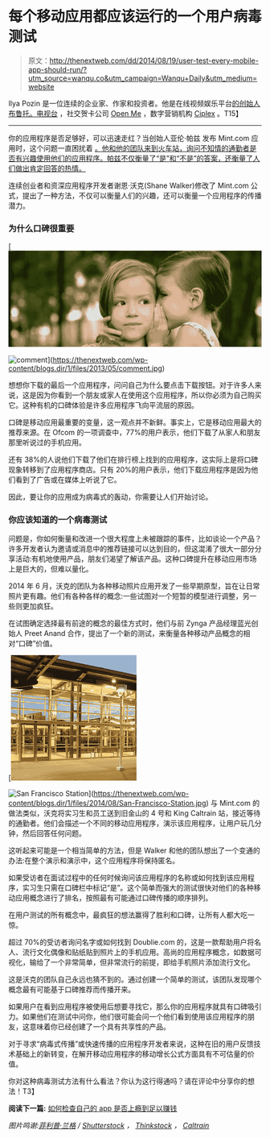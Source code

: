 # 每个移动应用都应该运行的一个用户病毒测试

> 原文：<http://thenextweb.com/dd/2014/08/19/user-test-every-mobile-app-should-run/?utm_source=wanqu.co&utm_campaign=Wanqu+Daily&utm_medium=website>

Ilya Pozin 是一位连续的企业家、作家和投资者。他是在线视频娱乐平台[的创始人布鲁托。电视台](http://pluto.tv/) ，社交贺卡公司 [Open Me](http://www.openme.com/) ，数字营销机构 [Ciplex](http://www.ciplex.com/) 。T15】

* * *

你的应用程序是否足够好，可以迅速走红？当创始人亚伦·帕兹 发布 Mint.com 应用时，这个问题一直困扰着 [。他和他的团队来到火车站，询问不知情的通勤者是否有兴趣使用他们的应用程序。帕兹不仅衡量了“是”和“不是”的答案，还衡量了人们做出肯定回答的热情。](https://www.youtube.com/watch?v=_sajNwt8ldI)

连续创业者和资深应用程序开发者谢恩·沃克(Shane Walker)修改了 Mint.com 公式，提出了一种方法，不仅可以衡量人们的兴趣，还可以衡量一个应用程序的传播潜力。

### 为什么口碑很重要

[](https://thenextweb.com/wp-content/blogs.dir/1/files/2013/05/comment.jpg)

[![comment](img/829b64bca9c3a7fca116078947d59896.png)

<noscript><img loading="lazy" class="aligncenter size-fullwidth_post wp-image-616501" src="img/829b64bca9c3a7fca116078947d59896.png" alt="comment" srcset="https://cdn0.tnwcdn.com/wp-content/blogs.dir/1/files/2013/05/comment-730x276.jpg 730w, https://cdn0.tnwcdn.com/wp-content/blogs.dir/1/files/2013/05/comment-220x83.jpg 220w, https://cdn0.tnwcdn.com/wp-content/blogs.dir/1/files/2013/05/comment-520x197.jpg 520w, https://cdn0.tnwcdn.com/wp-content/blogs.dir/1/files/2013/05/comment.jpg 1450w" data-original-src="https://cdn0.tnwcdn.com/wp-content/blogs.dir/1/files/2013/05/comment-730x276.jpg"/></noscript>](https://thenextweb.com/wp-content/blogs.dir/1/files/2013/05/comment.jpg) 

[](https://thenextweb.com/wp-content/blogs.dir/1/files/2013/05/comment.jpg)

想想你下载的最后一个应用程序，问问自己为什么要点击下载按钮。对于许多人来说，这是因为你看到一个朋友或家人在使用这个应用程序，所以你必须为自己购买它。这种有机的口碑体验是许多应用程序飞向平流层的原因。

口碑是移动应用最重要的变量，这一观点并不新鲜。事实上，它是移动应用最大的推荐来源。在 Ofcom 的一项调查中，[](https://bgr.com/2014/05/01/how-mobile-apps-make-money/)77%的用户表示，他们下载了从家人和朋友那里听说过的手机应用。

还有 38%的人说他们下载了他们在排行榜上找到的应用程序，这实际上是将口碑现象转移到了应用程序商店。只有 20%的用户表示，他们下载应用程序是因为他们看到了广告或在媒体上听说了它。

因此，要让你的应用成为病毒式的轰动，你需要让人们开始讨论。

### 你应该知道的一个病毒测试

问题是，你如何衡量和改进一个很大程度上未被跟踪的事件，比如谈论一个产品？许多开发者认为邀请或消息中的推荐链接可以达到目的，但这混淆了很大一部分分享活动:有机地使用产品，朋友们渴望了解该产品。这种口碑提升在移动应用市场上是巨大的，但难以量化。

2014 年 6 月，沃克的团队为各种移动照片应用开发了一些早期原型，旨在让日常照片更有趣。他们有各种各样的概念:一些试图对一个短暂的模型进行调整，另一些则更加疯狂。

在试图确定选择最有前途的概念的最佳方式时，他们与前 Zynga 产品经理[](http://www.getbluelight.com/)蓝光创始人 Preet Anand 合作，提出了一个新的测试，来衡量各种移动产品概念的相对“口碑”价值。

[![San Francisco Station](img/6457498b2e9744da6c2302d071a0416e.png)

<noscript><img loading="lazy" class="size-fullwidth_post wp-image-790915 alignright" src="img/6457498b2e9744da6c2302d071a0416e.png" alt="San Francisco Station" srcset="https://cdn0.tnwcdn.com/wp-content/blogs.dir/1/files/2014/08/San-Francisco-Station.jpg 250w, https://cdn0.tnwcdn.com/wp-content/blogs.dir/1/files/2014/08/San-Francisco-Station-150x150.jpg 150w, https://cdn0.tnwcdn.com/wp-content/blogs.dir/1/files/2014/08/San-Francisco-Station-220x219.jpg 220w, https://cdn0.tnwcdn.com/wp-content/blogs.dir/1/files/2014/08/San-Francisco-Station-60x60.jpg 60w" data-original-src="https://cdn0.tnwcdn.com/wp-content/blogs.dir/1/files/2014/08/San-Francisco-Station.jpg"/></noscript>](https://thenextweb.com/wp-content/blogs.dir/1/files/2014/08/San-Francisco-Station.jpg) 与 Mint.com 的做法类似，沃克将实习生和员工送到旧金山的 4 号和 King Caltrain 站，接近等待的通勤者。他们会描述一个不同的移动应用程序，演示该应用程序，让用户玩几分钟，然后回答任何问题。

这听起来可能是一个相当简单的方法，但是 Walker 和他的团队想出了一个变通的办法:在整个演示和演示中，这个应用程序将保持匿名。

如果受访者在面试过程中的任何时候询问该应用程序的名称或如何找到该应用程序，实习生只需在口碑栏中标记“是”。这个简单而强大的测试很快对他们的各种移动应用概念进行了排名，按照最有可能通过口碑传播的顺序排列。

在用户测试的所有概念中，最疯狂的想法赢得了胜利和口碑，让所有人都大吃一惊。

超过 70%的受访者询问名字或如何找到 Doublie.com 的[](http://doublie.com/)，这是一款帮助用户将名人、流行文化偶像和贴纸贴到照片上的手机应用。高尚的应用程序概念，如数据可视化，输给了一个非常简单，但非常流行的前提，即给手机照片添加流行文化。

这是沃克的团队自己永远也猜不到的。通过创建一个简单的测试，该团队发现哪个概念最有可能基于口碑推荐而传播开来。

如果用户在看到应用程序被使用后想要寻找它，那么你的应用程序就具有口碑吸引力。如果他们在测试中问你，他们很可能会问一个他们看到使用该应用程序的朋友，这意味着你已经创建了一个具有共享性的产品。

对于寻求“病毒式传播”或快速传播的应用程序开发者来说，这种在旧的用户反馈技术基础上的新转变，在解开移动应用程序的移动增长公式方面具有不可估量的价值。

你对这种病毒测试方法有什么看法？你认为这行得通吗？请在评论中分享你的想法！T3】

**阅读下一篇:** [如何检查自己的 app 是否上瘾到足以赚钱](https://thenextweb.com/news/check-app-addictive-enough-make-money)

*图片鸣谢:[菲利普·兰格](http://www.shutterstock.com/gallery-69090p1.html?cr=00&pl=edit-00) / [Shutterstock](http://www.shutterstock.com/?cr=00&pl=edit-00) ， [Thinkstock](http://www.thinkstockphotos.com/image/stock-photo-two-twin-little-sister-girls-whisper-in-the/122442128/popup?al=146910634,71036863,dv1642011,148242887,121355041,89793664,92260745,83317526,139972154,122442128,154218032,78776040,153170339,139971313,dv518019,152950783,140300393,115707129,103802186,151520643,200191247-006,147755452,79671148,104230515,97828412,90697187,75164921,56159133,162404607,122398638,160528453,78325737,153712872,200171686-001,153550329,89839816,149078221,200298344-001,146280429,87336616,148027629,96168642,145242437,80624933,139920134,200219759-001,123467371,126405331,92941779,57569712,91506759,157748840,156059336,75626570,154152459,153540025,140266997,78752316,89792475,139524150&sq=whisper/c=431,158,253,632,254,93,28,177,34,260,263,13,176,621,648,579,528,590,151,268,515,586,64,663,641,165,734,477,623,215,445,637,144,675,740,2,452,451,109,277,161,588,626,68,700,591,460,291,696,344,629,614,732,647/f=PIHVX/s=DynamicRank) ， [Caltrain](http://www.caltrain.com/stations/sanfranciscostation.html)*